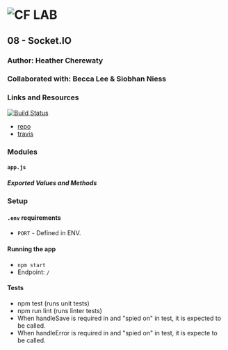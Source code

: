 ![CF](http://i.imgur.com/7v5ASc8.png) LAB
=================================================

## 08 - Socket.IO

### Author: Heather Cherewaty

### Collaborated with: Becca Lee & Siobhan Niess

### Links and Resources
[![Build Status](https://www.travis-ci.com/hcherewaty/08-socket.io.svg?branch=master)](https://www.travis-ci.com/hcherewaty/08-socket.io)

* [repo](https://github.com/hcherewaty/08-socket.io)
* [travis](https://www.travis-ci.com/hcherewaty/08-socket.io/jobs/167903306)


### Modules
#### `app.js`
##### Exported Values and Methods


### Setup
#### `.env` requirements
* `PORT` - Defined in ENV.


#### Running the app
* `npm start`
* Endpoint: `/`


#### Tests
* npm test (runs unit tests)
* npm run lint (runs linter tests)
* When handleSave is required in and "spied on" in test, it is expected to be called.
* When handleError is required in and "spied on" in test, it is expecte to be called.
